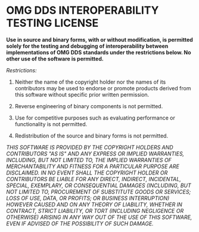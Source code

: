 # OMG DDS INTEROPERABILITY TESTING LICENSE

**Use in source and binary forms, with or without modification, is permitted solely for the testing and debugging of interoperability between implementations of OMG DDS standards under the restrictions below.  No other use of the software is permitted.**

*Restrictions:*

1. Neither the name of the copyright holder nor the names of its contributors may be used to endorse or promote products derived from this software without specific prior written permission.

2. Reverse engineering of binary components is not permitted. 

3. Use for competitive purposes such as evaluating performance or functionality is not permitted.

4. Redistribution of the source and binary forms is not permitted.

*THIS SOFTWARE IS PROVIDED BY THE COPYRIGHT HOLDERS AND CONTRIBUTORS "AS IS" AND ANY EXPRESS OR IMPLIED WARRANTIES, INCLUDING, BUT NOT LIMITED TO, THE IMPLIED WARRANTIES OF MERCHANTABILITY AND FITNESS FOR A PARTICULAR PURPOSE ARE DISCLAIMED. IN NO EVENT SHALL THE COPYRIGHT HOLDER OR CONTRIBUTORS BE LIABLE FOR ANY DIRECT, INDIRECT, INCIDENTAL, SPECIAL, EXEMPLARY, OR CONSEQUENTIAL DAMAGES (INCLUDING, BUT NOT LIMITED TO, PROCUREMENT OF SUBSTITUTE GOODS OR SERVICES; LOSS OF USE, DATA, OR PROFITS; OR BUSINESS INTERRUPTION) HOWEVER CAUSED AND ON ANY THEORY OF LIABILITY, WHETHER IN CONTRACT, STRICT LIABILITY, OR TORT (INCLUDING NEGLIGENCE OR OTHERWISE) ARISING IN ANY WAY OUT OF THE USE OF THIS SOFTWARE, EVEN IF ADVISED OF THE POSSIBILITY OF SUCH DAMAGE.*

